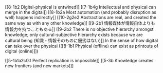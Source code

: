 [[8-1b2 Digital-physical is entwined]]
[[7-1b4g Intellectual and physical can merge in the digital]]
[[8-1b2a Most automation (and probably disruption as well) happens indirectly]]
[[10-2g2e2 Abstractions are real, and created the same way as with any other knowledge]]
[[9-2b1 情報媒体が情報自体よりも情報力を持つこともある]]
[[9-2b2 There is no objective hierarchy amongst knowledge; only cultural-subjective hierarchy exists because we are cultural being (知識・情報そのものに優劣はない)]]
	In the sense of how digital can take over the physical ([[8-1b1 Physical (offline) can exist as printouts of digital (online)]])

[[5-1b1a2c0.1 Perfect replication is impossible]]
	[[5-3b Knowledge creates new frontiers (and new markets)]]